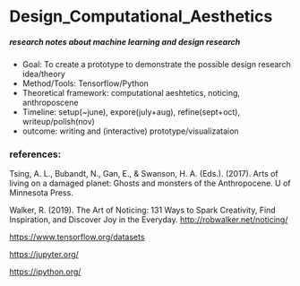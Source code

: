 # Design_Computational_Aesthetics

##### research notes about machine learning and design research

- Goal: To create a prototype to demonstrate the possible design research idea/theory
- Method/Tools: Tensorflow/Python
- Theoretical framework: computational aeshtetics, noticing, anthroposcene
- Timeline: setup(~june), expore(july+aug), refine(sept+oct), writeup/polish(nov)
- outcome: writing and (interactive) prototype/visualizataion

### references:
Tsing, A. L., Bubandt, N., Gan, E., & Swanson, H. A. (Eds.). (2017). Arts of living on a damaged planet: Ghosts and monsters of the Anthropocene. U of Minnesota Press.

Walker, R. (2019). The Art of Noticing: 131 Ways to Spark Creativity, Find Inspiration, and Discover Joy in the Everyday. 
http://robwalker.net/noticing/

https://www.tensorflow.org/datasets

https://jupyter.org/

https://ipython.org/


